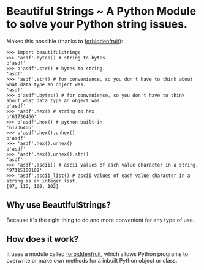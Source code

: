 # Beautiful Strings ~ A Python Module to solve your Python string issues.

Makes this possible (thanks to [forbiddenfruit](https://github.com/clarete/forbiddenfruit)):

```
>>> import beautifulstrings
>>> 'asdf'.bytes() # string to bytes.
b'asdf'
>>> b'asdf'.str() # bytes to string.
'asdf'
>>> 'asdf'.str() # for convenience, so you don't have to think about what data type an object was.
'asdf'
>>> b'asdf'.bytes() # for convenience, so you don't have to think about what data type an object was.
b'asdf'
>>> 'asdf'.hex() # string to hex
b'61736466'
>>> b'asdf'.hex() # python built-in
'61736466'
>>> b'asdf'.hex().unhex()
b'asdf'
>>> 'asdf'.hex().unhex()
b'asdf'
>>> 'asdf'.hex().unhex().str()
'asdf'
>>> 'asdf'.ascii() # ascii values of each value character in a string.
'97115100102'
>>> 'asdf'.ascii_list() # ascii values of each value character in a string as an integer list.
[97, 115, 100, 102]
```

## Why use BeautifulStrings?
Because it's the right thing to do and more convenient for any type of use.

## How does it work?
It uses a module called [forbiddenfruit](https://pypi.org/project/forbiddenfruit), which allows Python programs to overwrite or make own methods for a inbuilt Python object or class.